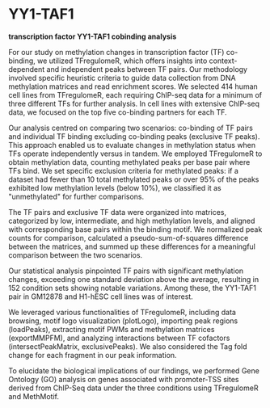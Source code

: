 # YY1-TAF1

**transcription factor YY1-TAF1 cobinding analysis**

For our study on methylation changes in transcription factor (TF) co-binding, we utilized TFregulomeR, which offers insights into context-dependent and independent peaks between TF pairs. Our methodology involved specific heuristic criteria to guide data collection from DNA methylation matrices and read enrichment scores. We selected 414 human cell lines from TFregulomeR, each requiring ChIP-seq data for a minimum of three different TFs for further analysis. In cell lines with extensive ChIP-seq data, we focused on the top five co-binding partners for each TF.

Our analysis centred on comparing two scenarios: co-binding of TF pairs and individual TF binding excluding co-binding peaks (exclusive TF peaks). This approach enabled us to evaluate changes in methylation status when TFs operate independently versus in tandem. We employed TFregulomeR to obtain methylation data, counting methylated peaks per base pair where TFs bind. 
We set specific exclusion criteria for methylated peaks: if a dataset had fewer than 10 total methylated peaks or over 95% of the peaks exhibited low methylation levels (below 10%), we classified it as "unmethylated" for further comparisons.

The TF pairs and exclusive TF data were organized into matrices, categorized by low, intermediate, and high methylation levels, and aligned with corresponding base pairs within the binding motif. We normalized peak counts for comparison, calculated a pseudo-sum-of-squares difference between the matrices, and summed up these differences for a meaningful comparison between the two scenarios.

Our statistical analysis pinpointed TF pairs with significant methylation changes, exceeding one standard deviation above the average, resulting in 152 condition sets showing notable variations. Among these, the YY1-TAF1 pair in GM12878 and H1-hESC cell lines was of interest.

We leveraged various functionalities of TFregulomeR, including data browsing, motif logo visualization (plotLogo), importing peak regions (loadPeaks), extracting motif PWMs and methylation matrices (exportMMPFM), and analyzing interactions between TF cofactors (intersectPeakMatrix, exclusivePeaks). We also considered the Tag fold change for each fragment in our peak information.

To elucidate the biological implications of our findings, we performed Gene Ontology (GO) analysis on genes associated with promoter-TSS sites derived from ChIP-Seq data under the three conditions using TFregulomeR and MethMotif.
